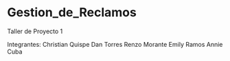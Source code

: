 Gestion_de_Reclamos
===================
Taller de Proyecto 1

Integrantes:
Christian Quispe
Dan Torres
Renzo Morante
Emily Ramos
Annie Cuba